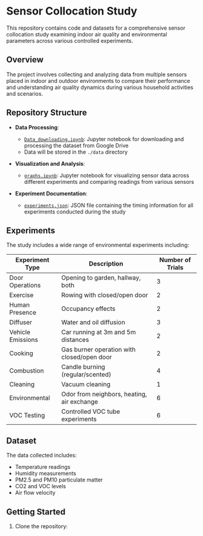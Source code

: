 # Sensor Collocation Study

This repository contains code and datasets for a comprehensive sensor collocation study examining indoor air quality and environmental parameters across various controlled experiments.

## Overview

The project involves collecting and analyzing data from multiple sensors placed in indoor and outdoor environments to compare their performance and understanding air quality dynamics during various household activities and scenarios.

## Repository Structure

- **Data Processing**:
  - [`Data_downloading.ipynb`](Data_downloading.ipynb): Jupyter notebook for downloading and processing the dataset from Google Drive
  - Data will be stored in the `./data` directory

- **Visualization and Analysis**:
  - [`graphs.ipynb`](graphs.ipynb): Jupyter notebook for visualizing sensor data across different experiments and comparing readings from various sensors

- **Experiment Documentation**:
  - [`experiments.json`](experiments.json): JSON file containing the timing information for all experiments conducted during the study

## Experiments

The study includes a wide range of environmental experiments including:

| Experiment Type | Description | Number of Trials |
|----------------|-------------|-----------------|
| Door Operations | Opening to garden, hallway, both | 3 |
| Exercise | Rowing with closed/open door | 2 |
| Human Presence | Occupancy effects | 2 |
| Diffuser | Water and oil diffusion | 3 |
| Vehicle Emissions | Car running at 3m and 5m distances | 2 |
| Cooking | Gas burner operation with closed/open door | 2 |
| Combustion | Candle burning (regular/scented) | 4 |
| Cleaning | Vacuum cleaning | 1 |
| Environmental | Odor from neighbors, heating, air exchange | 6 |
| VOC Testing | Controlled VOC tube experiments | 6 |

## Dataset

The data collected includes:
- Temperature readings
- Humidity measurements
- PM2.5 and PM10 particulate matter
- CO2 and VOC levels
- Air flow velocity

## Getting Started

1. Clone the repository:
